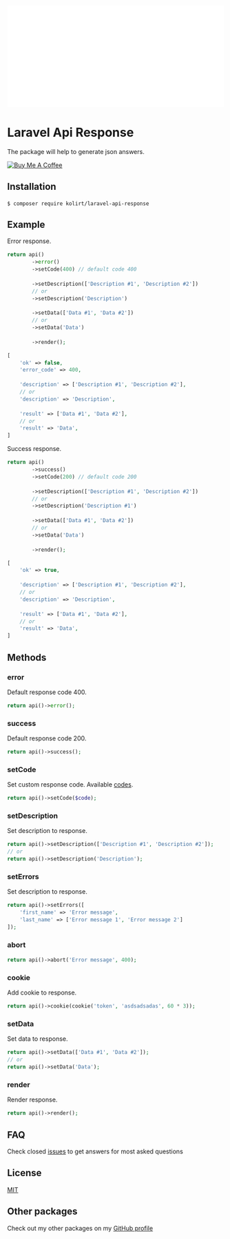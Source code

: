 <p align="center">
    <img src="https://raw.githubusercontent.com/kolirt/laravel-api-response/3e46d9c25ba6e7fd096ec57c668125cb2ab985ce/image.svg">
</p>


# Laravel Api Response
The package will help to generate json answers.

<a href="https://www.buymeacoffee.com/kolirt" target="_blank">
  <img src="https://cdn.buymeacoffee.com/buttons/v2/arial-yellow.png" alt="Buy Me A Coffee" style="height: 60px !important;width: 217px !important;" >
</a>


## Installation
```
$ composer require kolirt/laravel-api-response
```


## Example
Error response.
```php
return api()
        ->error()
        ->setCode(400) // default code 400

        ->setDescription(['Description #1', 'Description #2'])
        // or
        ->setDescription('Description')
        
        ->setData(['Data #1', 'Data #2'])
        // or
        ->setData('Data')
        
        ->render();
```

```php
[
    'ok' => false,
    'error_code' => 400,
    
    'description' => ['Description #1', 'Description #2'],
    // or
    'description' => 'Description',
    
    'result' => ['Data #1', 'Data #2'],
    // or
    'result' => 'Data',
]
```

Success response.
```php
return api()
        ->success()
        ->setCode(200) // default code 200

        ->setDescription(['Description #1', 'Description #2'])
        // or
        ->setDescription('Description #1')
        
        ->setData(['Data #1', 'Data #2'])
        // or
        ->setData('Data')
        
        ->render();
```

```php
[
    'ok' => true,
    
    'description' => ['Description #1', 'Description #2'],
    // or
    'description' => 'Description',
    
    'result' => ['Data #1', 'Data #2'],
    // or
    'result' => 'Data',
]
```


## Methods

### error
Default response code 400.
```php
return api()->error();
```


### success
Default response code 200.
```php
return api()->success();
```


### setCode
Set custom response code. Available [codes](https://en.wikipedia.org/wiki/List_of_HTTP_status_codes).
```php
return api()->setCode($code);
```


### setDescription
Set description to response.
```php
return api()->setDescription(['Description #1', 'Description #2']);
// or
return api()->setDescription('Description');
```


### setErrors
Set description to response.
```php
return api()->setErrors([
    'first_name' => 'Error message', 
    'last_name' => ['Error message 1', 'Error message 2']
]);
```


### abort
```php
return api()->abort('Error message', 400);
```


### cookie
Add cookie to response.
```php
return api()->cookie(cookie('token', 'asdsadsadas', 60 * 3));
```


### setData
Set data to response.
```php
return api()->setData(['Data #1', 'Data #2']);
// or
return api()->setData('Data');
```

### render
Render response.
```php
return api()->render();
```


## FAQ
Check closed [issues](https://github.com/kolirt/laravel-api-response/issues) to get answers for most asked questions


## License
[MIT](LICENSE.txt)


## Other packages
Check out my other packages on my [GitHub profile](https://github.com/kolirt)
